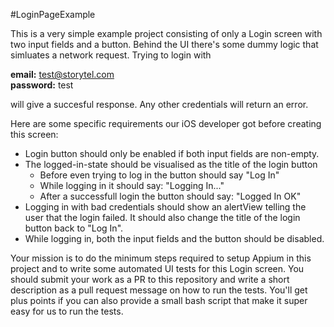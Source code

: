 #LoginPageExample

This is a very simple example project consisting of only a Login screen with two input fields and a button. Behind the UI there's some dummy logic that simluates a network request. Trying to login with 

**email:** test@storytel.com  
**password:** test 

will give a succesful response. Any other credentials will return an error.


Here are some specific requirements our iOS developer got before creating this screen:

- Login button should only be enabled if both input fields are non-empty.
- The logged-in-state should be visualised as the title of the login button
  - Before even trying to log in the button should say "Log In"
  - While logging in it should say: "Logging In..."
  - After a successfull login the button should say: "Logged In OK"
- Logging in with bad credentials should show an alertView telling the user that the login failed. It should also change the title of the login button back to "Log In". 
- While logging in, both the input fields and the button should be disabled.



Your mission is to do the minimum steps required to setup Appium in this project and to write some automated UI tests for this Login screen. You should submit your work as a PR to this repository and write a short description as a pull request message on how to run the tests. You'll get plus points if you can also provide a small bash script that make it super easy for us to run the tests. 

